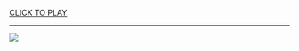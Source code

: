 
<a href="https://premium76.site?title=unblocked_games_ez_66&ref=13M">CLICK TO PLAY</a></h3>
<hr>

<a href="https://premium76.site?title=unblocked_games_ez_66&ref=13M"><img src="https://clearcache.store/games.png"></a>


